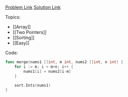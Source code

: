[Problem Link](https://leetcode.com/problems/merge-sorted-array)
[Solution Link](https://leetcode.com/problems/merge-sorted-array/submissions/1387154958/)

Topics:
- [[Array]]
- [[Two Pointers]]
- [[Sorting]]
- [[Easy]]

Code:
```go
func merge(nums1 []int, m int, nums2 []int, n int) {
	for i := m; i < m+n; i++ {
		nums1[i] = nums2[i-m]
	}

	sort.Ints(nums1)
}
```